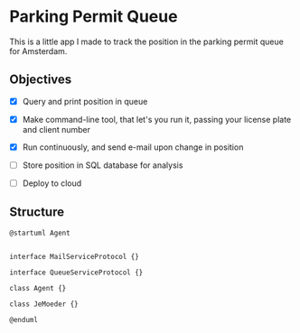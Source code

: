 # Parking Permit Queue

This is a little app I made to track the position in the parking permit queue for Amsterdam. 

## Objectives 

- [x] Query and print position in queue 
- [x] Make command-line tool, that let's you run it, passing your license plate and client number 
- [x] Run continuously, and send e-mail upon change in position 
- [ ] Store position in SQL database for analysis 
- [ ] Deploy to cloud


## Structure 

```plantuml
@startuml Agent


interface MailServiceProtocol {}

interface QueueServiceProtocol {}

class Agent {}

class JeMoeder {}

@enduml

```
